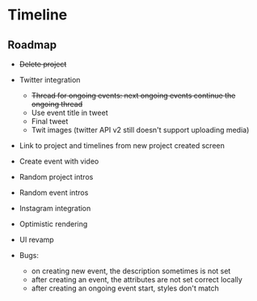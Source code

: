 # Timeline

## Roadmap
- ~~Delete project~~
- Twitter integration
  - ~~Thread for ongoing events: next ongoing events continue the ongoing thread~~
  - Use event title in tweet
  - Final tweet
  - Twit images (twitter API v2 still doesn't support uploading media)
- Link to project and timelines from new project created screen
- Create event with video
- Random project intros
- Random event intros
- Instagram integration
- Optimistic rendering
- UI revamp

- Bugs:
  - on creating new event, the description sometimes is not set
  - after creating an event, the attributes are not set correct locally
  - after creating an ongoing event start, styles don't match